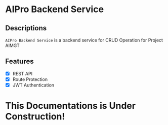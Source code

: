 # AIPro Backend Service

## Descriptions
`AIPro Backend Service` is a backend service for CRUD Operation for Project AIMGT

## Features
- [x] REST API
- [x] Route Protection
- [x] JWT Authentication

# This Documentations is Under Construction!
